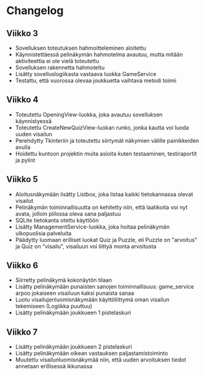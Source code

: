 # Changelog

## Viikko 3

- Sovelluksen toteutuksen hahmoitteleminen aloitettu
- Käynnistettäessä pelinäkymän hahmotelma avautuu, mutta mitään aktiviteettia ei ole vielä toteutettu
- Sovelluksen rakennetta hahmoteltu
- Lisätty sovelluslogiikasta vastaava luokka GameService
- Testattu, että vuorossa olevaa joukkuetta vaihtava metodi toimii

## Viikko 4

- Toteutettu OpeningView-luokka, joka avautuu sovelluksen käynnistyessä
- Toteutettu CreateNewQuizView-luokan runko, jonka kautta voi luoda uuden visailun
- Perehdytty Tkinteriin ja toteutettu siirtymät näkymien välille painikkeiden avulla
- Hoidettu kuntoon projektin muita asioita kuten testaaminen, testiraportit ja pylint

## Viikko 5

- Aloitusnäkymään lisätty Listbox, joka listaa kaikki tietokannassa olevat visailut
- Pelinäkymän toiminnallisuutta on kehitetty niin, että laatikoita voi nyt avata, jolloin piilossa oleva sana paljastuu
- SQLite tietokanta otettu käyttöön
- Lisätty ManagementService-luokka, joka hoitaa pelinäkymän ulkopuolisia palveluita
- Päädytty luomaan erilliset luokat Quiz ja Puzzle, eli Puzzle on "arvoitus" ja Quiz on "visailu", visailuun voi liittyä monta arvoitusta

## Viikko 6
- Siirretty pelinäkymä kokonäytön tilaan
- Lisätty pelinäkymään punaisten sanojen toiminnallisuus: game_service arpoo jokaiseen visailuun kaksi punaista sanaa
- Luotu visailujenluomisnäkymään käyttöliittymä oman visailun tekemiseen (Logiikka puuttuu)
- Lisätty pelinäkymään joukkueen 1 pistelaskuri

## Viikko 7 
- Lisätty pelinäkymään joukkueen 2 pistelaskuri
- Lisätty pelinäkymään oikean vastauksen paljastamistoiminto
- Muutettu visailunluomisnäkymää niin, että uuden arvoituksen tiedot annetaan erillisessä ikkunassa
